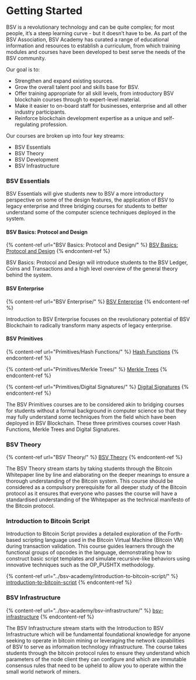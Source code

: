 # Getting Started

BSV is a revolutionary technology and can be quite complex; for most people, it’s a steep learning curve - but it doesn’t have to be. As part of the BSV Association, BSV Academy has curated a range of educational information and resources to establish a curriculum, from which training modules and courses have been developed to best serve the needs of the BSV community.

Our goal is to:

* Strengthen and expand existing sources.
* Grow the overall talent pool and skills base for BSV.
* Offer training appropriate for all skill levels, from introductory BSV blockchain courses through to expert-level material.
* Make it easier to on-board staff for businesses, enterprise and all other industry participants.
* Reinforce blockchain development expertise as a unique and self-regulating profession.

Our courses are broken up into four key streams:

* BSV Essentials
* BSV Theory
* BSV Development
* BSV Infrastructure

### BSV Essentials

BSV Essentials will give students new to BSV a more introductory perspective on some of the design features, the application of BSV to legacy enterprise and three bridging courses for students to better understand some of the computer science techniques deployed in the system.

#### BSV Basics: Protocol and Design

{% content-ref url="BSV Basics: Protocol and Design/" %}
[BSV Basics: Protocol and Design](<BSV Basics: Protocol and Design/>)
{% endcontent-ref %}

BSV Basics: Protocol and Design will introduce students to the BSV Ledger, Coins and Transactions and a high level overview of the general theory behind the system.

#### BSV Enterprise

{% content-ref url="BSV Enterprise/" %}
[BSV Enterprise](<BSV Enterprise/>)
{% endcontent-ref %}

Introduction to BSV Enterprise focuses on the revolutionary potential of BSV Blockchain to radically transform many aspects of legacy enterprise.

#### BSV Primitives

{% content-ref url="Primitives/Hash Functions/" %}
[Hash Functions](<Primitives/Hash Functions/>)
{% endcontent-ref %}

{% content-ref url="Primitives/Merkle Trees/" %}
[Merkle Trees](<Primitives/Merkle Trees/>)
{% endcontent-ref %}

{% content-ref url="Primitives/Digital Signatures/" %}
[Digital Signatures](<Primitives/Digital Signatures/>)
{% endcontent-ref %}

The BSV Primitives courses are to be considered akin to bridging courses for students without a formal background in computer science so that they may fully understand some techniques from the field which have been deployed in BSV Blockchain. These three primitives courses cover Hash Functions, Merkle Trees and Digital Signatures.

### BSV Theory

{% content-ref url="BSV Theory/" %}
[BSV Theory](<BSV Theory/>)
{% endcontent-ref %}

The BSV Theory stream starts by taking students through the Bitcoin Whitepaper line by line and elaborating on the deeper meanings to ensure a thorough understanding of the Bitcoin system. This course should be considered as a compulsory prerequisite for all deeper study of the Bitcoin protocol as it ensures that everyone who passes the course will have a standardised understanding of the Whitepaper as the technical manifesto of the Bitcoin protocol.

### Introduction to Bitcoin Script

Introduction to Bitcoin Script provides a detailed exploration of the Forth-based scripting language used in the Bitcoin Virtual Machine (Bitcoin VM) during transaction validation. This course guides learners through the functional groups of opcodes in the language, demonstrating how to construct basic script templates and simulate recursive-like behaviors using innovative techniques such as the OP\_PUSHTX methodology.

{% content-ref url="../bsv-academy/introduction-to-bitcoin-script/" %}
[introduction-to-bitcoin-script](../bsv-academy/introduction-to-bitcoin-script/)
{% endcontent-ref %}

### BSV Infrastructure

{% content-ref url="../bsv-academy/bsv-infrastructure/" %}
[bsv-infrastructure](../bsv-academy/bsv-infrastructure/)
{% endcontent-ref %}

The BSV Infrastructure stream starts with the Introduction to BSV Infrastructure which will be fundamental foundational knowledge for anyone seeking to operate in bitcoin mining or leveraging the network capabilities of BSV to serve as information technology infrastructure. The course takes students through the bitcoin protocol rules to ensure they understand which parameters of the node client they can configure and which are immutable consensus rules that need to be upheld to allow you to operate within the small world network of miners.
